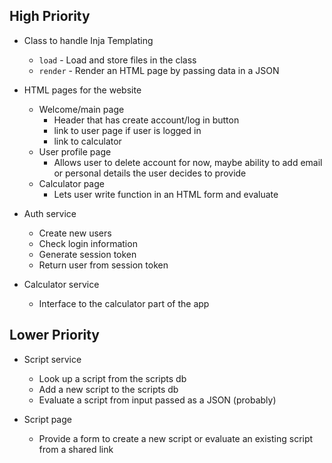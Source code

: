 ## High Priority

- Class to handle Inja Templating
  - `load` - Load and store files in the class
  - `render` - Render an HTML page by passing data in a JSON

- HTML pages for the website
  - Welcome/main page
    - Header that has create account/log in button
    - link to user page if user is logged in
    - link to calculator
  - User profile page
    - Allows user to delete account for now, maybe ability to add email or personal details the user decides to provide
  - Calculator page
    - Lets user write function in an HTML form and evaluate

- Auth service
  - Create new users
  - Check login information
  - Generate session token
  - Return user from session token

- Calculator service
  - Interface to the calculator part of the app

## Lower Priority

- Script service
  - Look up a script from the scripts db
  - Add a new script to the scripts db
  - Evaluate a script from input passed as a JSON (probably)

- Script page
  - Provide a form to create a new script or evaluate an existing script from a shared link